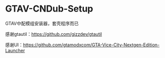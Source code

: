 # GTAV-CNDub-Setup
 GTAV中配模组安装器，套壳程序而已

感谢gtautil：https://github.com/gizzdev/gtautil

感谢UI：https://github.com/gtamodxcom/GTA-Vice-City-Nextgen-Edition-Launcher
